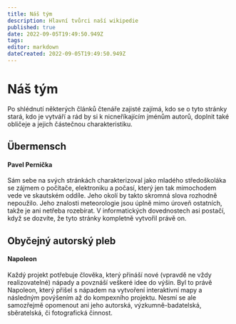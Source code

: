 ```yaml
---
title: Náš tým
description: Hlavní tvůrci naší wikipedie
published: true
date: 2022-09-05T19:49:50.949Z
tags: 
editor: markdown
dateCreated: 2022-09-05T19:49:50.949Z
---
```


# Náš tým
Po shlédnutí některých článků čtenáře zajisté zajímá, kdo se o tyto stránky stará, kdo je vytváří a rád by si k nicneříkajícím jménům autorů, doplnit také obličeje a jejich částečnou charakteristiku.

## Übermensch

#### Pavel Pernička

Sám sebe na svých stránkách charakterizoval jako mladého středoškoláka se zájmem o počítače, elektroniku a počasí, který jen tak mimochodem vede ve skautském oddíle. Jeho okolí by takto skromná slova rozhodně nepoužilo. Jeho znalosti meteorologie jsou úplně mimo úroveň ostatních, takže je ani netřeba rozebírat. V informatických dovednostech asi postačí, když se dozvíte, že tyto stránky kompletně vytvořil právě on.

## Obyčejný autorský pleb

#### Napoleon
Každý projekt potřebuje člověka, který přináší nové (vpravdě ne vždy realizovatelné) nápady a povznáší veškeré idee do výšin. Byl to právě Napoleon, který přišel s nápadem na vytvoření interaktivní mapy a následným povýšením až do kompexního projektu. Nesmí se ale samozřejmě opomenout ani jeho autorská, výzkumně-badatelská, sběratelská, či fotografická činnost.